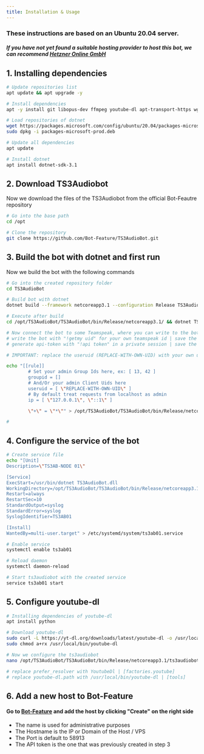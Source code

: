 ```yaml
---
title: Installation & Usage
---
```


### These instructions are based on an Ubuntu 20.04 server.
##### If you have not yet found a suitable hosting provider to host this bot, we can recommend [Hetzner Online GmbH](https://hetzner.cloud/?ref=1sCLayBw4vyG)

## 1. Installing dependencies

```bash
# Update repositories list
apt update && apt upgrade -y

# Install dependencies
apt -y install git libopus-dev ffmpeg youtube-dl apt-transport-https wget sudo

# Load repositories of dotnet
wget https://packages.microsoft.com/config/ubuntu/20.04/packages-microsoft-prod.deb -O packages-microsoft-prod.deb
sudo dpkg -i packages-microsoft-prod.deb

# Update all dependencies
apt update

# Install dotnet
apt install dotnet-sdk-3.1
```

## 2. Download TS3Audiobot
Now we download the files of the TS3Audiobot from the official Bot-Feautre repository

```bash
# Go into the base path
cd /opt

# Clone the repository
git clone https://github.com/Bot-Feature/TS3AudioBot.git
```

## 3. Build the bot with dotnet and first run
Now we build the bot with the following commands 

```bash
# Go into the created repository folder
cd TS3AudioBot

# Build bot with dotnet
dotnet build --framework netcoreapp3.1 --configuration Release TS3AudioBot

# Execute after build
cd /opt/TS3AudioBot/TS3AudioBot/bin/Release/netcoreapp3.1/ && dotnet TS3AudioBot.dll

# Now connect the bot to some Teamspeak, where you can write to the bot
# write the bot with "!getmy uid" for your own teamspeak id | save the uid!
# generate api-token with "!api token" in a private session | save the api token!

# IMPORTANT: replace the useruid (REPLACE-WITH-OWN-UID) with your own uid | not the backslashes!!!

echo "[[rule]]
        # Set your admin Group Ids here, ex: [ 13, 42 ]
        groupid = []
        # And/Or your admin Client Uids here
        useruid = [ \"REPLACE-WITH-OWN-UID\" ]
        # By default treat requests from localhost as admin
        ip = [ \"127.0.0.1\", \"::1\" ]

        \"+\" = \"*\"" > /opt/TS3AudioBot/TS3AudioBot/bin/Release/netcoreapp3.1/rights.toml

# 

```

## 4. Configure the service of the bot
```bash
# Create service file
echo "[Unit]
Description=\"TS3AB-NODE 01\"

[Service]
ExecStart=/usr/bin/dotnet TS3AudioBot.dll
WorkingDirectory=/opt/TS3AudioBot/TS3AudioBot/bin/Release/netcoreapp3.1
Restart=always
RestartSec=10
StandardOutput=syslog
StandardError=syslog
SyslogIdentifier=TS3AB01

[Install]
WantedBy=multi-user.target" > /etc/systemd/system/ts3ab01.service

# Enable service
systemctl enable ts3ab01

# Reload daemon
systemctl daemon-reload

# Start ts3audiobot with the created service
service ts3ab01 start
```

## 5. Configure youtube-dl

```bash
# Installing dependencies of youtube-dl
apt install python

# Download youtube-dl
sudo curl -L https://yt-dl.org/downloads/latest/youtube-dl -o /usr/local/bin/youtube-dl
sudo chmod a+rx /usr/local/bin/youtube-dl

# Now we configure the ts3audiobot
nano /opt/TS3AudioBot/TS3AudioBot/bin/Release/netcoreapp3.1/ts3audiobot.toml

# replace prefer_resolver with YoutubeDl | [factories.youtube]
# replace youtube-dl.path with /usr/local/bin/youtube-dl | [tools]
```

## 6. Add a new host to Bot-Feature

#### Go to [Bot-Feature](https://bot-feature.com/hosts) and add the host by clicking "Create" on the right side 

- The name is used for administrative purposes
- The Hostname is the IP or Domain of the Host / VPS
- The Port is default to 58913
- The API token is the one that was previously created in step 3
